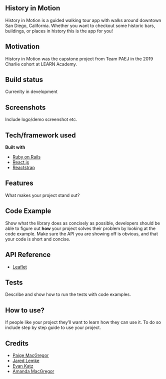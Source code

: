 ## History in Motion 
History in Motion is a guided walking tour app with walks around downtown San Diego, California. Whether you want to checkout some historic bars, buildings, or places in history this is the app for you!

## Motivation
History in Motion was the capstone project from Team PAEJ in the 2019 Charlie cohort at LEARN Academy.

## Build status
Currenlty in development 
 
## Screenshots
Include logo/demo screenshot etc.

## Tech/framework used

<b>Built with</b>
- [Ruby on Rails](https://rubyonrails.org/)
- [React.js](https://reactjs.org/)
- [Reactstrap](https://reactstrap.github.io/)

## Features
What makes your project stand out?

## Code Example
Show what the library does as concisely as possible, developers should be able to figure out **how** your project solves their problem by looking at the code example. Make sure the API you are showing off is obvious, and that your code is short and concise.

## API Reference

- [Leaflet](https://leafletjs.com/)

## Tests
Describe and show how to run the tests with code examples.

## How to use?
If people like your project they’ll want to learn how they can use it. To do so include step by step guide to use your project.

## Credits
- [Paige MacGregor](https://github.com/paigem33)
- [Jared Lemke](https://github.com/JL347)
- [Evan Katz](https://github.com/evankatz14)
- [Amanda MacGregor](https://github.com/amandamacgregor)
